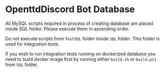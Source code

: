 ﻿# OpenttdDiscord Bot Database

All MySQL scripts required in process of creating database are placed inside SQL folder.
Please execute them in ascending order.

Do not execute scripts from `TestSQL` folder inside `SQL` folder. This folder is used for integration tests.

If you wish to run integration tests running on dockerized database you need to build docker image first by running either `build.sh` or `build.ps1` from `SQL` folder.